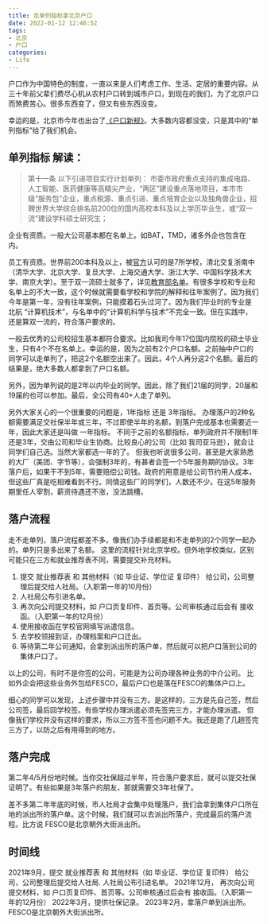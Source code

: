 ```yaml
---
title: 走单列指标拿北京户口
date: 2022-01-12 12:46:52
tags:
- 北京
- 户口
categories:
- Life
---
```


户口作为中国特色的制度，一直以来是人们考虑工作、生活、定居的重要内容。从三十年前父辈们费尽心机从农村户口转到城市户口，到现在的我们，为了北京户口而煞费苦心。很多东西变了，但又有些东西没变。

幸运的是，北京市今年也出台了[《户口新规》](http://rsj.beijing.gov.cn/xxgk/zcwj/202107/t20210712_2433865.html)。大多数内容都没变，只是其中的“单列指标”给了我们机会。

## 单列指标 解读：

> 第十一条 以下引进项目实行计划单列：
> 市委市政府重点支持的集成电路、人工智能、医药健康等高精尖产业，“两区”建设重点落地项目，本市市级“服务包”企业，重点税源、重点引进、重点培育企业以及独角兽企业，招聘世界大学综合排名前200位的国内高校本科及以上学历毕业生，或“双一流”建设学科硕士研究生；

企业有资质。一般大公司基本都在名单上。如BAT，TMD，诸多外企也包含在内。

员工有资质。世界前200本科及以上，被[官方](http://rsj.beijing.gov.cn/xxgk/zcjd/202107/t20210712_2433996.html)认可的是7所学校，清北交复浙南中（清华大学、北京大学、复旦大学、上海交通大学、浙江大学、中国科学技术大学、南京大学）。至于双一流硕士就多了，详见[教育部名单](http://www.moe.gov.cn/srcsite/A22/moe_843/201709/t20170921_314942.html)。有很多学校和专业和名单上的不大一致，这个时候就需要看学校和学院的解释和往年案例了。因为我们今年是第一年，没有往年案例，只能摸着石头过河了。因为我们毕业时的专业是 北航 “计算机技术”，与名单中的“计算机科学与技术”不完全一致。但在实践中，还是算双一流的，符合落户要求的。

一般去优秀的公司校招生基本都符合要求。比如我司今年17位国内院校的硕士毕业生，只有4个不在名单上。幸运的是，因为之前有2个户口名额。之前抽中户口的同学可以走单列了，把这2个名额空出来了。因此，4个人再分这2个名额。最后的结果是，绝大多数人都拿到了户口名额。

另外，因为单列说的是2年以内毕业的同学。因此，除了我们21届的同学，20届和19届的也可以参加。最后，全公司有40+人走了单列。

另外大家关心的一个很重要的问题是，1年指标 还是 3年指标。
办理落户的2种名额需要满足交社保半年或三年，不过即使半年的名额，到落户完成基本也需要近一年，因此大家还是叫做 一年指标。
不同于之前的名额指标，单列政府并不限制1年还是3年，交由公司和毕业生协商。比较良心的公司（比如 我司亚马逊），就会让同学们自己选。当然大家都选一年的了。
但我也听说很多公司，甚至是大家熟悉的大厂（美团、字节等），会强制3年的，有甚者会签一个5年服务期的协议。3年落户后，如果干不到5年，需要赔偿公司钱。政府的用意是给公司节约用人成本，但这些厂真是吃相难看到不行。同情这些厂的同学们，人数还不少。在这5年服务期里任人宰割，薪资待遇还不涨，没法跳槽。

## 落户流程

走不走单列，落户流程都差不多。像我们办手续都是和不走单列的2个同学一起办的。单列只是多出来了名额。
这里的流程针对北京学校。但外地学校类似，区别可能只在三方和就业推荐表不同，需要提交补充材料。

1. 提交 就业推荐表 和 其他材料（如 毕业证、学位证 复印件） 给公司，公司整理后提交给人社局。（入职第一年的10月份）
2. 人社局公布引进名单。
3. 再次向公司提交材料，如 户口页复印件、首页等。公司审核通过后会有 接收函。（入职第一年的12月份）
4. 使用接收函在学校官网填写派遣信息。
5. 去学校领报到证，办理档案和户口迁出。
6. 等待第二年公司通知，会拿到派出所的落户单，然后就可以把户口落到公司的集体户口了。

以上的公司，有时不是你签的公司，可能是为公司办理各种业务的中介公司。
比如外企会把这些业务外包给FESCO，最后户口也是落在FESCO的集体户口上。

细心的同学可以发现，上述步骤中并没有三方。是这样的，三方是先自己签，然后公司签，最后回学校签。有些学校办理派遣必须先签完三方，才能办理派遣。
但像我们学校并没有这样的要求，所以三方签不签也问题不大。我还是跑了几趟签完三方了，以防之后有用得到的地方。

## 落户完成

第二年4/5月份地时候。当你交社保超过半年，符合落户要求后，就可以提交社保证明了。有些如果是3年落户的朋友，那就需要交3年社保了。

差不多第二年年底的时候，市人社局才会集中处理落户，我们会拿到集体户口所在地的派出所的落户单。这个时候，我们就可以去派出所落户，完成最后的落户流程。比方说 FESCO是北京朝外大街派出所。

## 时间线

2021年9月，提交 就业推荐表 和 其他材料（如 毕业证、学位证 复印件） 给公司，公司整理后提交给人社局.
人社局公布引进名单。
2021年12月， 再次向公司提交材料，如 户口页复印件、首页等。公司审核通过后会有 接收函。（入职第一年的12月份）
2022年3月，提供社保记录。
2023年2月，拿落户单到派出所。FESCO是北京朝外大街派出所。
